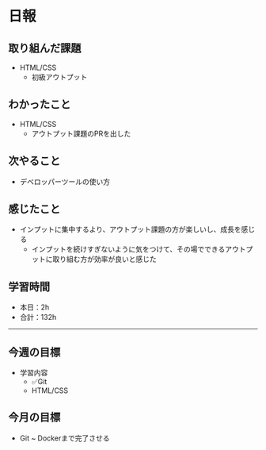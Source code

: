 # 日報

## 取り組んだ課題  

- HTML/CSS
  - 初級アウトプット

## わかったこと

- HTML/CSS
  - アウトプット課題のPRを出した

## 次やること

- デベロッパーツールの使い方

## 感じたこと

- インプットに集中するより、アウトプット課題の方が楽しいし、成長を感じる
  - インプットを続けすぎないように気をつけて、その場でできるアウトプットに取り組む方が効率が良いと感じた

## 学習時間

- 本日：2h
- 合計：132h

---

## 今週の目標

- 学習内容
  - ✅Git
  - HTML/CSS

## 今月の目標

- Git ~ Dockerまで完了させる
